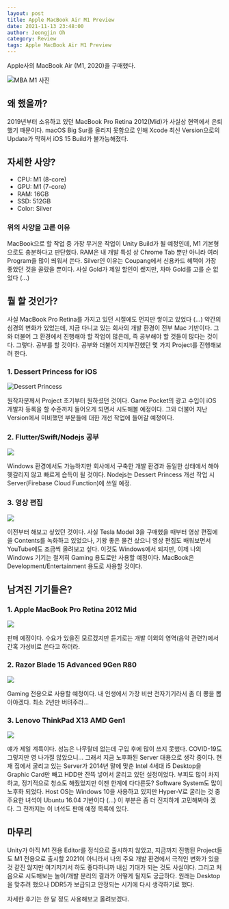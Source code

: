 ```yaml
---
layout: post
title: Apple MacBook Air M1 Preview
date: 2021-11-13 23:48:00
author: Jeongjin Oh
category: Review
tags: Apple MacBook Air M1 Preview
---
```


Apple사의 MacBook Air (M1, 2020)을 구매했다.

![MBA M1 사진](/images/2021-11-13-Apple-MacBook-Air-M1/1.jpg)

## 왜 했을까?

2019년부터 소유하고 있던 MacBook Pro Retina 2012(Mid)가 사실상 현역에서 은퇴했기 때문이다. macOS Big Sur를 올리지 못함으로 인해 Xcode 최신 Version으로의 Update가 막혀서 iOS 15 Build가 불가능해졌다.

## 자세한 사양?

- CPU: M1 (8-core)
- GPU: M1 (7-core)
- RAM: 16GB
- SSD: 512GB
- Color: Silver

### 위의 사양을 고른 이유

MacBook으로 할 작업 중 가장 무거운 작업이 Unity Build가 될 예정인데, M1 기본형으로도 충분하다고 판단했다. RAM은 내 개발 특성 상 Chrome Tab 뿐만 아니라 여러 Program을 많이 띄워서 쓴다. Silver인 이유는 Coupang에서 신용카드 혜택이 가장 좋았던 것을 골랐을 뿐이다. 사실 Gold가 제일 할인이 쌨지만, 차마 Gold를 고를 순 없었다 (...)

## 뭘 할 것인가?

사실 MacBook Pro Retina를 가지고 있던 시절에도 먼지만 쌓이고 있었다 (...) 약간의 심경의 변화가 있었는데, 지금 다니고 있는 회사의 개발 환경이 전부 Mac 기반이다. 그와 더불어 그 환경에서 진행해야 할 작업이 많은데, 즉 공부해야 할 것들이 많다는 것이다. 그렇다. 공부를 할 것이다. 공부와 더불어 지지부진했던 몇 가지 Project를 진행해보려 한다.

### 1. Dessert Princess for iOS

![Dessert Princess](/images/2021-11-13-Apple-MacBook-Air-M1/2.png)

원작자분께서 Project 초기부터 원하셨던 것이다. Game Pocket의 광고 수입이 iOS 개발자 등록을 할 수준까지 들어오게 되면서 시도해볼 예정이다. 그와 더불어 지난 Version에서 미비했던 부분들에 대한 개선 작업에 들어갈 예정이다.

### 2. Flutter/Swift/Nodejs 공부

![](/images/2021-11-13-Apple-MacBook-Air-M1/3.jpg)

Windows 환경에서도 가능하지만 회사에서 구축한 개발 환경과 동일한 상태에서 해야 헷갈리지 않고 빠르게 습득이 될 것이다. Nodejs는 Dessert Princess 개선 작업 시 Server(Firebase Cloud Function)에 쓰일 예정.

### 3. 영상 편집

![](/images/2021-11-13-Apple-MacBook-Air-M1/4.jpg)

이전부터 해보고 싶었던 것이다. 사실 Tesla Model 3을 구매했을 때부터 영상 편집에 쓸 Contents를 녹화하고 있었으나, 기왕 좋은 물건 샀으니 영상 편집도 배워보면서 YouTube에도 조금씩 올려보고 싶다. 이것도 Windows에서 되지만, 이제 나의 Windows 기기는 철저히 Gaming 용도로만 사용할 예정이다. MacBook은 Development/Entertainment 용도로 사용할 것이다.

## 남겨진 기기들은?

### 1. Apple MacBook Pro Retina 2012 Mid

![](/images/2021-11-13-Apple-MacBook-Air-M1/5.jpg)

판매 예정이다. 수요가 있을진 모르겠지만 듣기로는 개발 이외의 영역(음악 관련?)에서 간혹 가성비로 쓴다고 하더라.

### 2. Razor Blade 15 Advanced 9Gen R80

![](/images/2021-11-13-Apple-MacBook-Air-M1/6.jpg)

Gaming 전용으로 사용할 예정이다. 내 인생에서 가장 비싼 전자기기라서 좀 더 뽕을 뽑아야겠다. 최소 2년만 버텨주라...

### 3. Lenovo ThinkPad X13 AMD Gen1

![](/images/2021-11-13-Apple-MacBook-Air-M1/7.jpg)

얘가 제일 계륵이다. 성능은 나무랄데 없는데 구입 후에 많이 쓰지 못했다. COVID-19도 그렇지만 영 나가질 않았으니... 그래서 지금 노후화된 Server 대용으로 생각 중이다. 현재 집에서 굴리고 있는 Server가 2014년 말에 맞춘 Intel 4세대 i5 Desktop을 Graphic Card만 빼고 HDD만 잔뜩 넣어서 굴리고 있던 실정이었다. 부피도 많이 차지하고, 정기적으로 청소도 해줬었지만 이젠 한계에 다다른듯? Software System도 많이 노후화 되었다. Host OS는 Windows 10을 사용하고 있지만 Hyper-V로 굴리는 것 중 주요한 녀석이 Ubuntu 16.04 기반이다 (...) 이 부분은 좀 더 진지하게 고민해봐야 겠다. 그 전까지는 이 녀석도 판매 예정 목록에 있다.

## 마무리

Unity가 아직 M1 전용 Editor를 정식으로 출시하지 않았고, 지금까지 진행된 Project들도 M1 전용으로 출시할 2021이 아니라서 나의 주요 개발 환경에서 극적인 변화가 있을 것 같진 않지만 여기저기서 하도 좋다하니까 내심 기대가 되는 것도 사실이다. 그리고 처음으로 시도해보는 놀이/개발 분리의 결과가 어떻게 될지도 궁금하다. 원래는 Desktop을 맞추려 했으나 DDR5가 보급되고 안정되는 시기에 다시 생각하기로 했다.

자세한 후기는 한 달 정도 사용해보고 올려보겠다.
